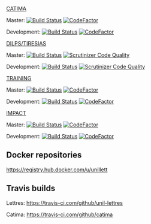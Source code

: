 [CATIMA](https://github.com/catima/catima)

Master: [![Build Status](https://github.com/catima/catima/workflows/ci/badge.svg?branch=master)](https://github.com/catima/catima/actions?query=branch%3Amaster) [![CodeFactor](https://www.codefactor.io/repository/github/catima/catima/badge/master)](https://www.codefactor.io/repository/github/catima/catima/overview/master)

Development: [![Build Status](https://github.com/catima/catima/workflows/ci/badge.svg?branch=development)](https://github.com/catima/catima/actions?query=branch%3Adevelopment) [![CodeFactor](https://www.codefactor.io/repository/github/catima/catima/badge/development)](https://www.codefactor.io/repository/github/catima/catima/overview/development)

[DILPS/TIRESIAS](https://github.com/unil-lettres/dilps-tiresias)

Master: [![Build Status](https://travis-ci.com/unil-lettres/dilps-tiresias.svg?branch=master)](https://travis-ci.com/unil-lettres/dilps-tiresias) [![Scrutinizer Code Quality](https://scrutinizer-ci.com/g/unil-lettres/dilps-tiresias/badges/quality-score.png?b=master)](https://scrutinizer-ci.com/g/unil-lettres/dilps-tiresias/?branch=master)

Development: [![Build Status](https://travis-ci.com/unil-lettres/dilps-tiresias.svg?branch=develop)](https://travis-ci.com/unil-lettres/dilps-tiresias) [![Scrutinizer Code Quality](https://scrutinizer-ci.com/g/unil-lettres/dilps-tiresias/badges/quality-score.png?b=master)](https://scrutinizer-ci.com/g/unil-lettres/dilps-tiresias/?branch=develop)

[TRAINING](https://github.com/unil-lettres/training)

Master: [![Build Status](https://travis-ci.com/unil-lettres/training.svg?branch=master)](https://travis-ci.com/unil-lettres/training) [![CodeFactor](https://www.codefactor.io/repository/github/unil-lettres/training/badge/master)](https://www.codefactor.io/repository/github/unil-lettres/training/overview/master)

Development: [![Build Status](https://travis-ci.com/unil-lettres/training.svg?branch=development)](https://travis-ci.com/unil-lettres/training) [![CodeFactor](https://www.codefactor.io/repository/github/unil-lettres/training/badge/development)](https://www.codefactor.io/repository/github/unil-lettres/training/overview/development)

[IMPACT](https://github.com/unil-lettres/impact)

Master: [![Build Status](https://travis-ci.com/unil-lettres/impact.svg?token=T7puWy4nJeaNtH7s3vRB&branch=master)](https://travis-ci.com/unil-lettres/impact) [![CodeFactor](https://www.codefactor.io/repository/github/unil-lettres/impact/badge/master?s=dffd5ac63798e7b5abe4e58cf290ee52fbea6418)](https://www.codefactor.io/repository/github/unil-lettres/impact/overview/master)

Development: [![Build Status](https://travis-ci.com/unil-lettres/impact.svg?token=T7puWy4nJeaNtH7s3vRB&branch=development)](https://travis-ci.com/unil-lettres/impact) [![CodeFactor](https://www.codefactor.io/repository/github/unil-lettres/impact/badge/development?s=dffd5ac63798e7b5abe4e58cf290ee52fbea6418)](https://www.codefactor.io/repository/github/unil-lettres/impact/overview/development)

## Docker repositories

https://registry.hub.docker.com/u/unillett

## Travis builds

Lettres: https://travis-ci.com/github/unil-lettres

Catima: https://travis-ci.com/github/catima
